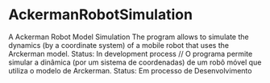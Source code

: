 # AckermanRobotSimulation
A Ackerman Robot Model Simulation
The program allows to simulate the dynamics (by a coordinate system) of a mobile robot that uses the Arckerman model.
Status: In development process
//
O programa permite simular a dinâmica (por um sistema de coordenadas) de um robô móvel que utiliza o modelo de Arckerman.
Status: Em processo de Desenvolvimento
